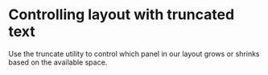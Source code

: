 # Controlling layout with truncated text

Use the truncate utility to control which panel in our layout grows or shrinks based on the available space.

